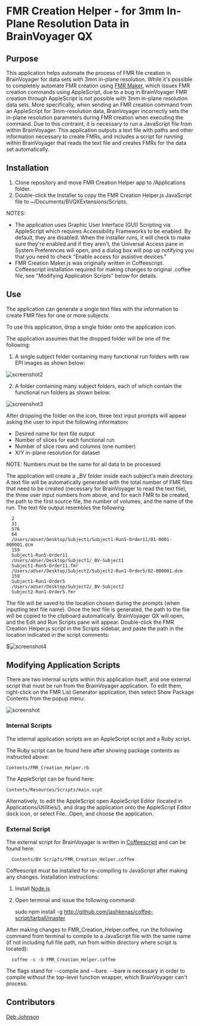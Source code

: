 # FMR Creation Helper - for 3mm In-Plane Resolution Data in BrainVoyager QX

## Purpose

This application helps automate the process of FMR file creation in BrainVoyager for data sets with 3mm in-plane resolution. While it's possible to completely automate FMR creation using [FMR Maker](https://github.com/tarrlab/FMR-Maker), which issues FMR creation commands using AppleScript, due to a bug in BrainVoyager FMR creation through AppleScript is not possible with 3mm in-plane resolution data sets. More specifically, when sending an FMR creation command from an AppleScript for 3mm-resolution data, BrainVoyager incorrectly sets the in-plane resolution parameters during FMR creation when executing the command. Due to this contraint, it is necessary to run a JavaScript file from within BrainVoyager. This application outputs a text file with paths and other information necessary to create FMRs, and includes a script for running within BrainVoyager that reads the text file and creates FMRs for the data set automatically.

## Installation

1. Clone repository and move FMR Creation Helper app to /Applications folder.
2. Double-click the Installer to copy the FMR Creation Helper.js JavaScript file to ~/Documents/BVQXExtensions/Scripts.

NOTES:

* The application uses Graphic User Interface (GUI) Scripting via AppleScript which requires Accessibility Frameworks to be enabled. By default, they are disabled. When the installer runs, it will check to make sure they're enabled and if they aren't, the Universal Access pane in System Preferences will open, and a dialog box will pop up notifying you that you need to check "Enable access for assistive devices."
* FMR Creation Maker.js was originally written in Coffeescript. Coffeescript installation required for making changes to original .coffee file, see "Modifying Application Scripts" below for details.

## Use

The application can generate a single text files with the information to create FMR files for one or more subjects. 

To use this application, drop a single folder onto the application icon.

The application assumes that the dropped folder will be one of the following:

1. A single subject folder containing many functional run folders with raw EPI images as shown below:

![screenshot2](https://raw.github.com/tarrlab/FMR-Creation-Helper/master/README_Images/screenshot2.png)

2. A folder containing many subject folders, each of which contain the functional run folders as shown below:

![screenshot3](https://raw.github.com/tarrlab/FMR-Creation-Helper/master/README_Images/screenshot3.png)

After dropping the folder on the icon, three text input prompts will appear asking the user to input the following information:

* Desired name for text file output
* Number of slices for each functional run
* Number of slice rows and columns (one number)
* X/Y in-plane resolution for dataset

NOTE: Numbers must be the same for all data to be processed

The application will create a _BV folder inside each subject's main directory. A text file will be automatically generated with the total number of FMR files that need to be created (necessary for BrainVoyager to read the text file), the three user input numbers from above, and for each FMR to be created, the path to the first source file, the number of volumes, and the name of the run. The text file output resembles the following:

      2
      31
      576
      64
      /Users/aUser/Desktop/Subject1/Subject1-Run5-Order11/01-0001-000001.dcm
      159
      Subject1-Run5-Order11
      /Users/aUser/Desktop/Subject1/_BV-Subject1
      Subject1-Run5-Order11.fmr
      /Users/aUser/Desktop/Subject2/Subject2-Run1-Order5/02-000001.dcm
      159
      Subject1-Run1-Order5
      /Users/aUser/Desktop/Subject2/_BV-Subject2
      Subject2-Run1-Order5.fmr

The file will be saved to the location chosen during the prompts (when inputting text file name). Once the text file is generated, the path to the file will be copied to the clipboard automatically. BrainVoyager QX will open, and the Edit and Run Scripts pane will appear. Double-click the FMR Creation Helper.js script in the Scripts sidebar, and paste the path in the location indicated in the script comments:

$![screenshot4](https://raw.github.com/tarrlab/FMR-Creation-Helper/master/README_Images/screenshot4.png)

## Modifying Application Scripts

There are two internal scripts within this application itself, and one external script that must be run from the BrainVoyager application. To edit them, right-click on the FMR List Generator application, then select Show Package Contents from the popup menu:

![screenshot](https://raw.github.com/tarrlab/FMR-Creation-Helper/master/README_Images/screenshot1.png)

### Internal Scripts

The internal application scripts are an AppleScript script and a Ruby script.
    
The Ruby script can be found here after showing package contents as instructed above:

    Contents/FMR_Creation_Helper.rb

The AppleScript can be found here:

    Contents/Resources/Scripts/main.scpt
    
Alternatively, to edit the AppleScript open AppleScript Editor (located in Applications/Utilities/), and drag the application onto the AppleScript Editor dock icon, or select File...Open, and choose the application.

### External Script

The external script for BrainVoyager is written in [Coffeescript](http://coffeescript.org) and can be found here:

      Contents/BV Scripts/FMR_Creation_Helper.coffee
      
Coffeescript must be installed for re-compiling to JavaScript after making any changes. Installation instructions:

1. Install [Node.js](http://nodejs.org)
2. Open terminal and issue the following command:

      sudo npm install -g  http://github.com/jashkenas/coffee-script/tarball/master

After making changes to FMR_Creation_Helper.coffee, run the following command from terminal to compile to a JavaScript file with the same name (if not including full file path, run from within directory where script is located):

      coffee -c -b FMR_Creation_Helper.coffee

The flags stand for --compile and --bare. --bare is necessary in order to compile without the top-level function wrapper, which BrainVoyager can't process.

## Contributors

[Deb Johnson](https://github.com/debjohnson)